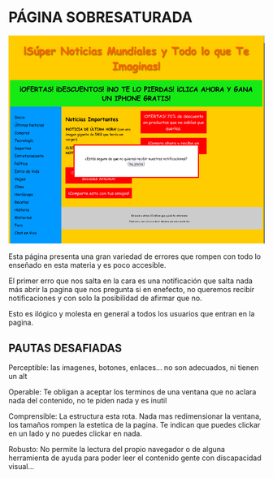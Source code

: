# PÁGINA SOBRESATURADA

![alt text](SOBRESATURADO.png)

Esta página presenta una gran variedad de errores que rompen con todo lo enseñado en esta materia y es poco accesible.

El primer erro que nos salta en la cara es una notificación que salta nada más abrir la pagina que nos pregunta si en enefecto, no queremos recibir notificaciones y con solo la posibilidad de afirmar que no.

Esto es ilógico y molesta en general a todos los usuarios que entran en la pagina.

## PAUTAS DESAFIADAS

Perceptible: las imagenes, botones, enlaces... no son adecuados, ni tienen un alt

Operable: Te obligan a aceptar los terminos de una ventana que no aclara nada del contenido, no te piden nada y es inutil

Comprensible: La estructura esta rota. Nada mas redimensionar la ventana, los tamaños rompen la estetica de la pagina. Te indican que puedes clickar en un lado y no puedes clickar en nada.

Robusto: No permite la lectura del propio navegador o de alguna herramienta de ayuda para poder leer el contenido gente con discapacidad visual... 